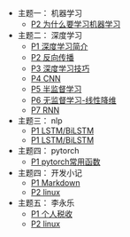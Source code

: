 
- 主题一：  机器学习
    - [P2 为什么要学习机器学习](123/123.md)      
- 主题二：  深度学习
    - [P1 深度学习简介](deeplearning/chapter1.md)
    - [P2 反向传播](deeplearning/chapter2.md)
    - [P3 深度学习技巧](deeplearning/chapter3.md)
    - [P4 CNN](deeplearning/chapter4.md)
    - [P5 半监督学习](deeplearning/chapter5.md)
    - [P6 无监督学习-线性降维](deeplearning/chapter6.md)
    - [P7 RNN](deeplearning/chapter7.md)
- 主题三：  nlp
    - [P1 LSTM/BiLSTM](nlp/chapter1.md)
    - [P1 LSTM/BiLSTM](nlp/chapter2.md)
- 主题四：  pytorch    
    - [P1 pytorch常用函数](pytorch/chapter1.md)
- 主题四：  开发小记    
    - [P1 Markdown](recipe/chapter1.md)
    - [P2 linux](recipe/chapter2.md)
- 主题五：  李永乐    
    - [P1 个人税收](teacherLi/chapter1.md)
    - [P2 linux](teacherLi/chapter2.md)









